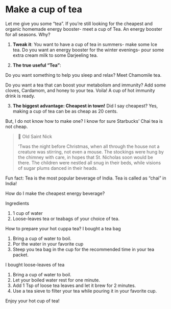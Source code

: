 
# Make a cup of tea
Let me give you some “tea”. If you’re still looking for the cheapest and organic homemade energy booster- meet a cup of Tea.  An energy booster for all seasons. Why?

1.	**Tweak it**:
You want to have a cup of tea in summers- make some Ice tea. 
Do you want an energy booster for the winter evenings- pour some extra cream milk to some Darjeeling tea.
        
2.	**The true useful “Tea”**:

  Do you want something to help you sleep and relax? 
     Meet Chamomile tea. 
               
  Do you want a tea that can boost your metabolism and immunity?
	   Add some cloves, Cardamom, and honey to your tea. Voila! A cup of hot immunity drink is ready. 
    
3. **The biggest advantage: Cheapest in town!**
    	Did I say cheapest? Yes, making a cup of tea can be as cheap as 20 cents. 

But, I do not know how to make one? I know for sure Starbucks’ Chai tea is not cheap.

> 🎅 Old Saint Nick
>
> 'Twas the night before Christmas, when all through the house not a creature was stirring, not even a mouse. The stockings were hung by the chimney with care, in hopes that St. Nicholas soon would be there. The children were nestled all snug in their beds, while visions of sugar plums danced in their heads.

Fun fact: Tea is the most popular beverage of India. Tea is called as “chai” in India!

How do I make the cheapest energy beverage?

Ingredients 
1.	1 cup of water
2.	Loose-leaves tea or teabags of your choice of tea.

How to prepare your hot cuppa tea?
I bought a tea bag
1.	Bring a cup of water to boil.
2.	Por the water in your favorite cup
3.	Steep you tea bag in the cup for the recommended time in your tea packet.

I bought loose-leaves of tea
1.	Bring a cup of water to boil.
2.	Let your boiled water rest for one minute.
3.	Add 1 Tsp of loose tea leaves and let it brew for 2 minutes.
4.	Use a  tea sieve to filter your tea while pouring it in your favorite cup.

 Enjoy your hot cup of tea!
